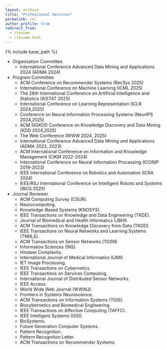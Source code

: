 ```yaml
---
layout: archive
title: "Professional Services"
permalink: cv/
author_profile: true
redirect_from:
  - /resume
  - /resume.html
---
```


{% include base_path %}

* Organisation Committee
  *   International Conference  Advanced Data Mining and Applications 2024 (ADMA 2024)
* Program Committee
  * ACM Conference on Recommender Systems (RecSys 2025)  
  * International Conference on Machine Learning (ICML 2025) 
  * The 28th International Conference on Artificial Intelligence and Statistics (AISTAT 2025) 
  * International Conference on Learning Representation (ICLR 2024,2025)
  * Conference on Neural Information Processing Systems (NeurIPS 2024,2025)
  * ACM SIGKDD Conference on Knowledge Discovery and Data Mining (KDD 2024,2025)
  * The Web Conference (WWW 2024, 2025)
  * International Conference  Advanced Data Mining and Applications (ADMA 2022, 2023) 
  * ACM International Conference on Information and Knowledge Management (CIKM 2022-2024)
  * International Conference on Neural Information Processing (ICONIP 2019-2023)
  * IEEE International Conference on Robotics and Automation (ICRA 2024)
  * IEEE/RSJ International Conference on Intelligent Robots and Systems (IROS 2025)
* Journal Reviewer
  * ACM Computing Survey (CSUR).
  * Neurocomputing.
  * Knowledge-Based Systems (KNOSYS).
  * IEEE Transactions on Knowledge and Data Engineering (TKDE).
  * Journal of Biomedical and Health Informatics (JBHI).
  * ACM Transactions on Knowledge Discovery from Data (TKDD).
  * IEEE Transactions on Neural Networks and Learning Systems (TNNLS).
  * ACM Transactions on Sensor Networks (TOSN)
  * Information Sciences (INS).
  * Hindawi Complexity.
  * International Journal of Medical Informatics (IJMI).
  * IET Image Processing.
  * IEEE Transactions on Cybernetics.
  * IEEE Transactions on Services Computing.
  * International Journal of Distributed Sensor Networks.
  * IEEE Access.
  * World Wide Web Journal (WWWJ).
  * Frontiers in Systems Neuroscience.
  * ACM Transactions on Information Systems (TOIS).
  * Biocybernetics and Biomedical Engineering.
  * IEEE Transactions on Affective Computing (TAFFC).
  * IEEE Intelligent Systems (ISSI).
  * BioSystems.
  * Future Generation Computer Systems.
  * Pattern Recognition.
  * Pattern Recognition Letter.
  * ACM Transactions on Recommender Systems.
  

